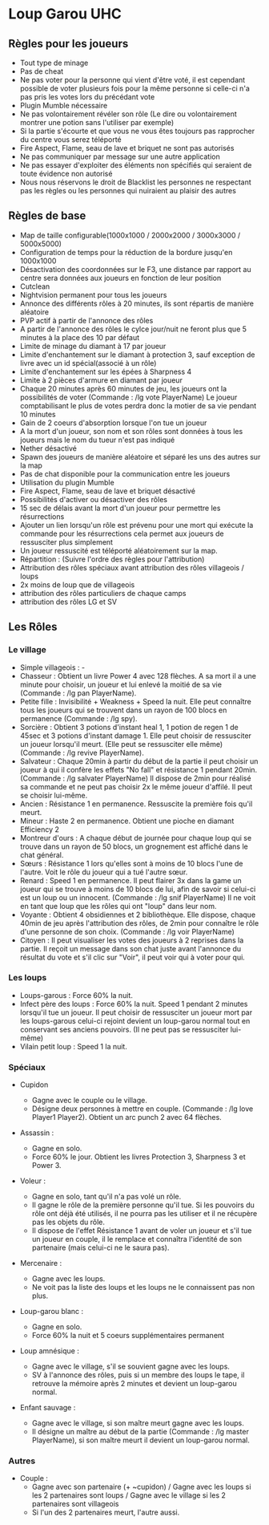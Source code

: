 # Loup Garou UHC

## Règles pour les joueurs

- Tout type de minage
- Pas de cheat
- Ne pas voter pour la personne qui vient d'être voté, il est cependant possible de voter plusieurs fois pour la même personne si celle-ci n'a pas pris les votes lors du précédant vote
- Plugin Mumble nécessaire
- Ne pas volontairement révéler son rôle (Le dire ou volontairement montrer une potion sans l'utiliser par exemple)
- Si la partie s'écourte et que vous ne vous êtes toujours pas rapprocher du centre vous serez téléporté
- Fire Aspect, Flame, seau de lave et briquet ne sont pas autorisés
- Ne pas communiquer par message sur une autre application
- Ne pas essayer d'exploiter des éléments non spécifiés qui seraient de toute évidence non autorisé
- Nous nous réservons le droit de Blacklist les personnes ne respectant pas les règles ou les personnes qui nuiraient au plaisir des autres

## Règles de base

- Map de taille configurable(1000x1000 / 2000x2000 / 3000x3000 / 5000x5000)
- Configuration de temps pour la réduction de la bordure jusqu'en 1000x1000
- Désactivation des coordonnées sur le F3, une distance par rapport au centre sera données aux joueurs en fonction de leur position
- Cutclean
- Nightvision permanent pour tous les joueurs
- Annonce des différents rôles à 20 minutes, ils sont répartis de manière aléatoire
- PVP actif à partir de l'annonce des rôles
- A partir de l'annonce des rôles le cylce jour/nuit ne feront plus que 5 minutes à la place des 10 par défaut
- Limite de minage du diamant à 17 par joueur
- Limite d'enchantement sur le diamant à protection 3, sauf exception de livre avec un id spécial(associé à un rôle)
- Limite d'enchantement sur les épées à Sharpness 4
- Limite à 2 pièces d'armure en diamant par joueur
- Chaque 20 minutes après 60 minutes de jeu, les joueurs ont la possibilités de voter (Commande : /lg vote PlayerName) Le joueur comptabilisant le plus de votes perdra donc la motier de sa vie pendant 10 minutes
- Gain de 2 coeurs d'absorption lorsque l'on tue un joueur
- A la mort d'un joueur, son nom et son rôles sont données à tous les joueurs mais le nom du tueur n'est pas indiqué
- Nether désactivé
- Spawn des joueurs de manière aléatoire et séparé les uns des autres sur la map
- Pas de chat disponible pour la communication entre les joueurs
- Utilisation du plugin Mumble
- Fire Aspect, Flame, seau de lave et briquet désactivé
- Possibilités d'activer ou désactiver des rôles
- 15 sec de délais avant la mort d'un joueur pour permettre les résurrections
- Ajouter un lien lorsqu'un rôle est prévenu pour une mort qui exécute la commande pour les résurrections cela permet aux joueurs de ressusciter plus simplement
- Un joueur ressuscité est téléporté aléatoirement sur la map.
- Répartition : (Suivre l'ordre des règles pour l'attribution)
- Attribution des rôles spéciaux avant attribution des rôles villageois / loups
- 2x moins de loup que de villageois
- attribution des rôles particuliers de chaque camps
- attribution des rôles LG et SV

## Les Rôles

### Le village

- Simple villageois : -
- Chasseur : Obtient un livre Power 4 avec 128 flèches. A sa mort il a une minute pour choisir, un joueur et lui enlevé la moitié de sa vie (Commande : /lg pan PlayerName).
- Petite fille : Invisibilité + Weakness + Speed la nuit. Elle peut connaître tous les joueurs qui se trouvent dans un rayon de 100 blocs en permanence (Commande : /lg spy).
- Sorcière : Obtient 3 potions d'instant heal 1, 1 potion de regen 1 de 45sec et 3 potions d'instant damage 1. Elle peut choisir de ressusciter un joueur lorsqu'il meurt. (Elle peut se ressusciter elle même) (Commande : /lg revive PlayerName).
- Salvateur : Chaque 20min à partir du début de la partie il peut choisir un joueur à qui il confère les effets "No fall" et résistance 1 pendant 20min. (Commande : /lg salvater PlayerName) Il dispose de 2min pour réalisé sa commande et ne peut pas choisir 2x le même joueur d'affilé. Il peut se choisir lui-même.
- Ancien : Résistance 1 en permanence. Ressuscite la première fois qu'il meurt.
- Mineur : Haste 2 en permanence. Obtient une pioche en diamant Efficiency 2
- Montreur d'ours : A chaque début de journée pour chaque loup qui se trouve dans un rayon de 50 blocs, un grognement est affiché dans le chat général.
- Sœurs : Résistance 1 lors qu'elles sont à moins de 10 blocs l'une de l'autre. Voit le rôle du joueur qui a tué l'autre sœur.
- Renard : Speed 1 en permanence. Il peut flairer 3x dans la game un joueur qui se trouve à moins de 10 blocs de lui, afin de savoir si celui-ci est un loup ou un innocent. (Commande : /lg snif PlayerName) Il ne voit en tant que loup que les rôles qui ont "loup" dans leur nom.
- Voyante : Obtient 4 obsidiennes et 2 bibliothèque. Elle dispose, chaque 40min de jeu après l'attribution des rôles, de 2min pour connaître le rôle d'une personne de son choix. (Commande : /lg voir PlayerName)
- Citoyen : Il peut visualiser les votes des joueurs à 2 reprises dans la partie. Il reçoit un message dans son chat juste avant l'annonce du résultat du vote et s'il clic sur "Voir", il peut voir qui à voter pour qui.

### Les loups

- Loups-garous : Force 60% la nuit.
- Infect père des loups : Force 60% la nuit. Speed 1 pendant 2 minutes lorsqu'il tue un joueur. Il peut choisir de ressusciter un joueur mort par les loups-garous celui-ci rejoint devient un loup-garou normal tout en conservant ses anciens pouvoirs. (Il ne peut pas se ressusciter lui-même)
- Vilain petit loup : Speed 1 la nuit.

### Spéciaux

- Cupidon
  - Gagne avec le couple ou le village.
  - Désigne deux personnes à mettre en couple. (Commande : /lg love Player1 Player2). Obtient un arc punch 2 avec 64 flèches.

- Assassin :
  - Gagne en solo.
  - Force 60% le jour. Obtient les livres Protection 3, Sharpness 3 et Power 3.

- Voleur :
  - Gagne en solo, tant qu'il n'a pas volé un rôle.
  - Il gagne le rôle de la première personne qu'il tue. Si les pouvoirs du rôle ont déjà été utilisés, il ne pourra pas les utiliser et il ne récupère pas les objets du rôle.
  - Il dispose de l'effet Résistance 1 avant de voler un joueur et s'il tue un joueur en couple, il le remplace et connaîtra l'identité de son partenaire (mais celui-ci ne le saura pas).

- Mercenaire :
  - Gagne avec les loups.
  - Ne voit pas la liste des loups et les loups ne le connaissent pas non plus.

- Loup-garou blanc :
  - Gagne en solo.
  - Force 60% la nuit et 5 coeurs supplémentaires permanent

- Loup amnésique :
  - Gagne avec le village, s'il se souvient gagne avec les loups.
  - SV à l'annonce des rôles, puis si un membre des loups le tape, il retrouve la mémoire après 2 minutes et devient un loup-garou normal.

- Enfant sauvage :
  - Gagne avec le village, si son maître meurt gagne avec les loups.
  - Il désigne un maître au début de la partie (Commande : /lg master PlayerName), si son maître meurt il devient un loup-garou normal.

### Autres

- Couple :
  - Gagne avec son partenaire (+ ~cupidon) / Gagne avec les loups si les 2 partenaires sont loups / Gagne avec le village si les 2 partenaires sont villageois
  - Si l'un des 2 partenaires meurt, l'autre aussi.

